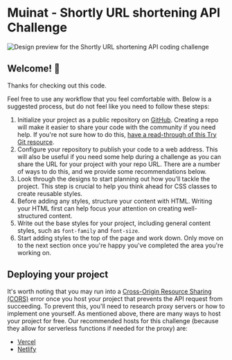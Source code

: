 # Muinat - Shortly URL shortening API Challenge

![Design preview for the Shortly URL shortening API coding challenge](./design/desktop-preview.jpg)

## Welcome! 👋

Thanks for checking out this code.


Feel free to use any workflow that you feel comfortable with. Below is a suggested process, but do not feel like you need to follow these steps:

1. Initialize your project as a public repository on [GitHub](https://github.com/). Creating a repo will make it easier to share your code with the community if you need help. If you're not sure how to do this, [have a read-through of this Try Git resource](https://try.github.io/).
2. Configure your repository to publish your code to a web address. This will also be useful if you need some help during a challenge as you can share the URL for your project with your repo URL. There are a number of ways to do this, and we provide some recommendations below.
3. Look through the designs to start planning out how you'll tackle the project. This step is crucial to help you think ahead for CSS classes to create reusable styles.
4. Before adding any styles, structure your content with HTML. Writing your HTML first can help focus your attention on creating well-structured content.
5. Write out the base styles for your project, including general content styles, such as `font-family` and `font-size`.
6. Start adding styles to the top of the page and work down. Only move on to the next section once you're happy you've completed the area you're working on.

## Deploying your project

It's worth noting that you may run into a [Cross-Origin Resource Sharing (CORS)](https://developer.mozilla.org/en-US/docs/Web/HTTP/CORS) error once you host your project that prevents the API request from succeeding. To prevent this, you'll need to research proxy servers or how to implement one yourself. As mentioned above, there are many ways to host your project for free. Our recommended hosts for this challenge (because they allow for serverless functions if needed for the proxy) are:

- [Vercel](https://vercel.com/)
- [Netlify](https://www.netlify.com/)

